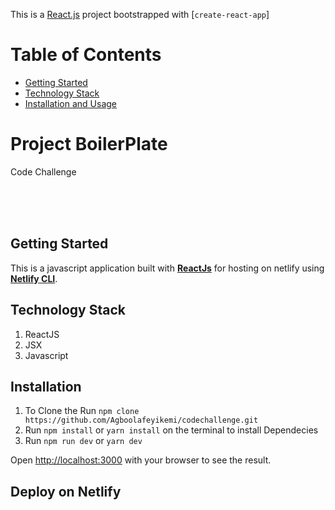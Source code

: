 This is a [React.js](https://reactjs.org/) project bootstrapped with [`create-react-app`]

# Table of Contents

- [Getting Started](#getting-started)
- [Technology Stack](#technology-stack)
- [Installation and Usage](#installation)

# Project BoilerPlate

Code Challenge

<br />
<br />
<br />

## Getting Started

This is a javascript application built with [**ReactJs**](https://reactjs.org/) for hosting on netlify using [**Netlify CLI**](https://www.netlify.com/).

## Technology Stack

1. ReactJS
2. JSX
3. Javascript

## Installation

1. To Clone the Run `npm clone https://github.com/Agboolafeyikemi/codechallenge.git`
2. Run `npm install` or `yarn install` on the terminal to install Dependecies
3. Run `npm run dev` or `yarn dev`

Open [http://localhost:3000](http://localhost:3000) with your browser to see the result.

## Deploy on Netlify
